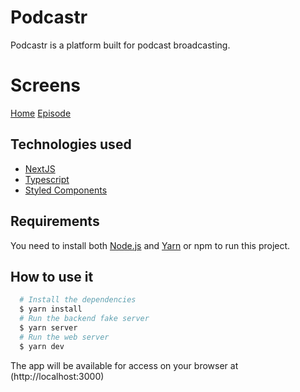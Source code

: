 # Podcastr

Podcastr is a platform built for podcast broadcasting.

# Screens

[Home](https://github.com/Gui-dev/nlw5/blob/main/podcastr/screens/home_screen.png)
[Episode](https://github.com/Gui-dev/nlw5/blob/main/podcastr/screens/episode_screen.png)

## Technologies used
  - [NextJS](https://nextjs.org)
  - [Typescript](https://www.typescriptlang.org)
  - [Styled Components](https://www.styled-components.com)

## Requirements

You need to install both [Node.js](https://nodejs.org) and [Yarn](https://yarnpkg.com) or npm to run this project.

## How to use it

```bash
  # Install the dependencies
  $ yarn install
  # Run the backend fake server
  $ yarn server
  # Run the web server
  $ yarn dev
```

The app will be available for access on your browser at (http://localhost:3000)

